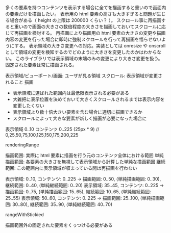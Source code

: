 多くの要素を持つコンテンツを表示する場合に全てを描画すると重いので画面内の要素だけを描画したい。
表示用の html 要素の高さも大きすぎると問題が生じる場合がある（ height の上限は 200000 くらい？ ）。
スクロール事に再描画すると重いので画面の大きさの数倍程度の大きさを描画しておいてスクロールに応じて再描画を検討する。
再描画により描画用の html 要素の大きさの変更や描画内容の変更を行った場合に即時に強制スクロールを行って再描画を悟らせないようにする。
表示領域の大きさ変更への対応。実装としては onresize や onscroll として領域の変更を検知するのでどのように大きさを変更したのかはわからない。
このライブラリでは表示領域の末端のみの変更により大きさ変更を扱う。
固定された要素は常に描画される。

表示領域/ビューポート/画面: ユーザが見る領域
スクロール: 表示領域が変更されること
描画

- 表示領域に選ばれた範囲内は最低限表示される必要がある
- 大雑把に表示位置を決めておいて大きくスクロールされるまでは表示内容を変更したくない
- 表示領域より数十倍大きい要素を含む場合に適切に描画できるか
- スクロールによって大きな要素が新しく描画が必要になった場合に

表示領域 0..10
コンテンツ 0..225 (25px \* 9)
// 0,25,50,75,100,125,150,175,200,225

renderingRange

描画範囲: 実際に html 要素に描画を行う元のコンテンツ全体における範囲
単純描画範囲: 各要素の大きさを無視して表示領域から計算した単純な描画範囲
継続範囲: この範囲内に表示領域が収まっている間は再描画を行わない

表示領域: 0..10, コンテンツ: 0..225 -> 描画範囲: 0..50, (単純描画範囲: 0..30), 継続範囲: 0..40, (単純継続範囲: 0..20)
表示領域: 35..45, コンテンツ: 0..225 -> 描画範囲: 0..75, (単純描画範囲: 15..65), 継続範囲: 10..65, (単純継続範囲: 25..55)
表示領域: 50..60, コンテンツ: 0..225 -> 描画範囲: 25..100, (単純描画範囲: 30..80), 継続範囲: 35..90, (単純継続範囲: 40..70)

rangeWithStickied

描画範囲外の固定された要素をくっつける必要がある

<!--
fixScroll

元のスクロール位置: 35, 元の描画開始位置: 0, 新しい描画開始位置: 25 -> 新しいスクロール位置: 10
-->
